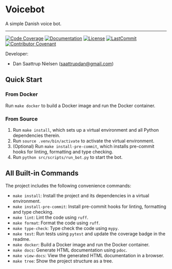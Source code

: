 # Voicebot

A simple Danish voice bot.

______________________________________________________________________
[![Code Coverage](https://img.shields.io/badge/Coverage-0%25-red.svg)](https://github.com/saattrupdan/voicebot/tree/main/tests)
[![Documentation](https://img.shields.io/badge/docs-passing-green)](https://saattrupdan.github.io/voicebot/voicebot.html)
[![License](https://img.shields.io/github/license/saattrupdan/voicebot)](https://github.com/saattrupdan/voicebot/blob/main/LICENSE)
[![LastCommit](https://img.shields.io/github/last-commit/saattrupdan/voicebot)](https://github.com/saattrupdan/voicebot/commits/main)
[![Contributor Covenant](https://img.shields.io/badge/Contributor%20Covenant-2.0-4baaaa.svg)](https://github.com/saattrupdan/voicebot/blob/main/CODE_OF_CONDUCT.md)

Developer:

- Dan Saattrup Nielsen (saattrupdan@gmail.com)


## Quick Start

### From Docker

Run `make docker` to build a Docker image and run the Docker container.

### From Source

1. Run `make install`, which sets up a virtual environment and all Python dependencies therein.
2. Run `source .venv/bin/activate` to activate the virtual environment.
3. (Optional) Run `make install-pre-commit`, which installs pre-commit hooks for linting, formatting and type checking.
4. Run `python src/scripts/run_bot.py` to start the bot.


## All Built-in Commands

The project includes the following convenience commands:

- `make install`: Install the project and its dependencies in a virtual environment.
- `make install-pre-commit`: Install pre-commit hooks for linting, formatting and type checking.
- `make lint`: Lint the code using `ruff`.
- `make format`: Format the code using `ruff`.
- `make type-check`: Type check the code using `mypy`.
- `make test`: Run tests using `pytest` and update the coverage badge in the readme.
- `make docker`: Build a Docker image and run the Docker container.
- `make docs`: Generate HTML documentation using `pdoc`.
- `make view-docs`: View the generated HTML documentation in a browser.
- `make tree`: Show the project structure as a tree.
